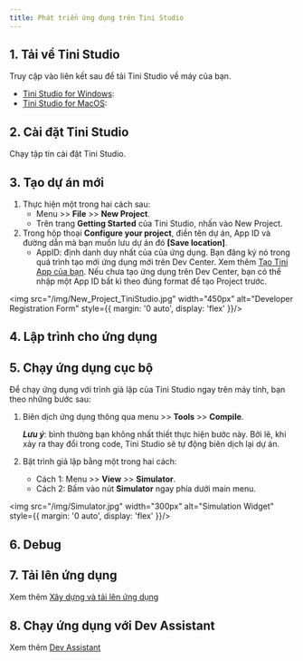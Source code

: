 ```yaml
---
title: Phát triển ứng dụng trên Tini Studio
---
```


## 1. Tải về Tini Studio
 
Truy cập vào liên kết sau để tải Tini Studio về máy của bạn.
- [Tini Studio for Windows](https://bit.ly/tini-studio-windows-latest):
- [Tini Studio for MacOS](https://bit.ly/tini-studio-latest): 

## 2. Cài đặt Tini Studio

Chạy tập tin cài đặt Tini Studio.

## 3. Tạo dự án mới

1. Thực hiện một trong hai cách sau:
   - Menu >> **File** >> **New Project**.
   - Trên trang **Getting Started** của Tini Studio, nhấn vào New Project.
2. Trong hộp thoại **Configure your project**, điền tên dự án, App ID và đường dẫn mà bạn muốn lưu dự án đó **[Save location]**.
   - AppID: định danh duy nhất của của ứng dụng. Bạn đăng ký nó trong quá trình tạo mới ứng dụng mới trên Dev Center. Xem thêm [Tạo Tini App của bạn](/docs/developer/introduce/create.md). Nếu chưa tạo ứng dụng trên Dev Center, bạn có thể nhập một App ID bất kì theo đúng format để tạo Project trước.

<img src="/img/New_Project_TiniStudio.jpg" width="450px" alt="Developer Registration Form" style={{ margin: '0 auto', display: 'flex' }}/>

## 4. Lập trình cho ứng dụng

## 5. Chạy ứng dụng cục bộ

Để chạy ứng dụng với trình giả lập của Tini Studio ngay trên máy tính, bạn theo những bước sau:
1. Biên dịch ứng dụng thông qua menu >> **Tools** >> **Compile**.

   ***Lưu ý***: bình thường bạn không nhất thiết thực hiện bước này. Bởi lẽ, khi xảy ra thay đổi trong code, Tini Studio sẽ tự động biên dịch lại dự án.
2. Bật trình giả lập bằng một trong hai cách:
   - Cách 1: Menu >> **View** >> **Simulator**.
   - Cách 2: Bấm vào nút **Simulator** ngay phía dưới main menu.

<img src="/img/Simulator.jpg" width="300px" alt="Simulation Widget" style={{ margin: '0 auto', display: 'flex' }}/>

## 6. Debug

## 7. Tải lên ứng dụng

Xem thêm [Xây dựng và tải lên ứng dụng](/docs/developer/introduce/upload.md)

## 8. Chạy ứng dụng với Dev Assistant

Xem thêm [Dev Assistant](/docs/developer/introduce/dev-assistant.md) 